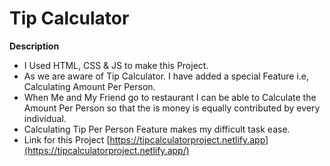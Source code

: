 # **Tip Calculator** 
 **Description**
 

 - I Used HTML, CSS & JS to make this Project.
 - As we are aware of Tip Calculator. I have added a special Feature i.e, Calculating Amount Per Person. 
 - When Me and My Friend go to restaurant I can be able to Calculate the Amount Per Person so that the is money is equally contributed by every individual.  
 - Calculating Tip Per Person Feature makes my difficult task ease.    
 - Link for this Project [https://tipcalculatorproject.netlify.app](https://tipcalculatorproject.netlify.app/)
